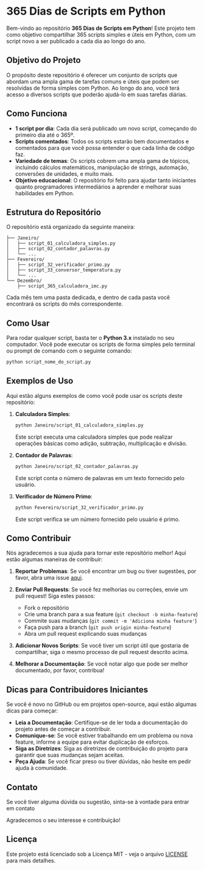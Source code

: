 # 365 Dias de Scripts em Python

Bem-vindo ao repositório **365 Dias de Scripts em Python**! Este projeto tem como objetivo compartilhar 365 scripts simples e úteis em Python, com um script novo a ser publicado a cada dia ao longo do ano.

## Objetivo do Projeto

O propósito deste repositório é oferecer um conjunto de scripts que abordam uma ampla gama de tarefas comuns e úteis que podem ser resolvidas de forma simples com Python. Ao longo do ano, você terá acesso a diversos scripts que poderão ajudá-lo em suas tarefas diárias.

## Como Funciona

- **1 script por dia**: Cada dia será publicado um novo script, começando do primeiro dia até o 365º.
- **Scripts comentados**: Todos os scripts estarão bem documentados e comentados para que você possa entender o que cada linha de código faz.
- **Variedade de temas**: Os scripts cobrem uma ampla gama de tópicos, incluindo cálculos matemáticos, manipulação de strings, automação, conversões de unidades, e muito mais.
- **Objetivo educacional**: O repositório foi feito para ajudar tanto iniciantes quanto programadores intermediários a aprender e melhorar suas habilidades em Python.

## Estrutura do Repositório

O repositório está organizado da seguinte maneira:

```
├── Janeiro/
│   ├── script_01_calculadora_simples.py
│   ├── script_02_contador_palavras.py
│   └── ... 
├── Fevereiro/
│   ├── script_32_verificador_primo.py
│   ├── script_33_conversor_temperatura.py
│   └── ... 
└── Dezembro/
    ├── script_365_calculadora_imc.py
```

Cada mês tem uma pasta dedicada, e dentro de cada pasta você encontrará os scripts do mês correspondente.

## Como Usar

Para rodar qualquer script, basta ter o **Python 3.x** instalado no seu computador. Você pode executar os scripts de forma simples pelo terminal ou prompt de comando com o seguinte comando:

```bash
python script_nome_do_script.py
```

## Exemplos de Uso

Aqui estão alguns exemplos de como você pode usar os scripts deste repositório:

1. **Calculadora Simples**:
   ```bash
   python Janeiro/script_01_calculadora_simples.py
   ```
   Este script executa uma calculadora simples que pode realizar operações básicas como adição, subtração, multiplicação e divisão.

2. **Contador de Palavras**:
   ```bash
   python Janeiro/script_02_contador_palavras.py
   ```
   Este script conta o número de palavras em um texto fornecido pelo usuário.

3. **Verificador de Número Primo**:
   ```bash
   python Fevereiro/script_32_verificador_primo.py
   ```
   Este script verifica se um número fornecido pelo usuário é primo.

## Como Contribuir

Nós agradecemos a sua ajuda para tornar este repositório melhor! Aqui estão algumas maneiras de contribuir:

1. **Reportar Problemas**: Se você encontrar um bug ou tiver sugestões, por favor, abra uma issue [aqui](https://github.com/caioross/365Dias_Python/issues).

2. **Enviar Pull Requests**: Se você fez melhorias ou correções, envie um pull request! Siga estes passos:
   - Fork o repositório
   - Crie uma branch para a sua feature (`git checkout -b minha-feature`)
   - Commite suas mudanças (`git commit -m 'Adiciona minha feature'`)
   - Faça push para a branch (`git push origin minha-feature`)
   - Abra um pull request explicando suas mudanças

3. **Adicionar Novos Scripts**: Se você tiver um script útil que gostaria de compartilhar, siga o mesmo processo de pull request descrito acima.

4. **Melhorar a Documentação**: Se você notar algo que pode ser melhor documentado, por favor, contribua!

## Dicas para Contribuidores Iniciantes

Se você é novo no GitHub ou em projetos open-source, aqui estão algumas dicas para começar:

- **Leia a Documentação**: Certifique-se de ler toda a documentação do projeto antes de começar a contribuir.
- **Comunique-se**: Se você estiver trabalhando em um problema ou nova feature, informe a equipe para evitar duplicação de esforços.
- **Siga as Diretrizes**: Siga as diretrizes de contribuição do projeto para garantir que suas mudanças sejam aceitas.
- **Peça Ajuda**: Se você ficar preso ou tiver dúvidas, não hesite em pedir ajuda à comunidade.

## Contato

Se você tiver alguma dúvida ou sugestão, sinta-se à vontade para entrar em contato

Agradecemos o seu interesse e contribuição!

## Licença

Este projeto está licenciado sob a Licença MIT - veja o arquivo [LICENSE](LICENSE) para mais detalhes.

